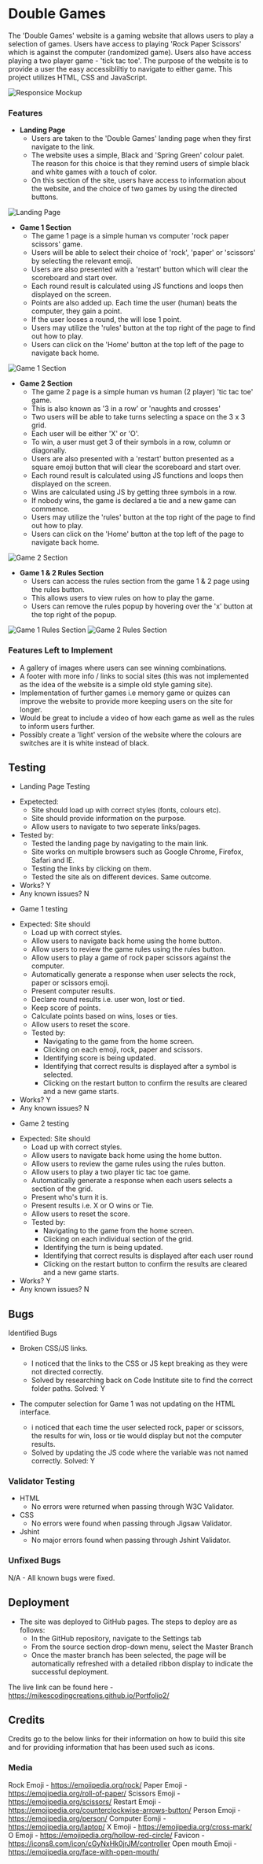  # Double Games
The 'Double Games' website is a gaming website that allows users to play a selection of games.
Users have access to playing 'Rock Paper Scissors' which is against the computer (randomized game).
Users also have access playing a two player game - 'tick tac toe'.
The purpose of the website is to provide a user the easy accessibliltiy to navigate to either game.
This project utilizes HTML, CSS and JavaScript.

![Responsice Mockup](https://github.com/MikesCodingCreations/Portfolio2/blob/main/assets/media/responsivemockup.png)


### Features 

- __Landing Page__
  - Users are taken to the 'Double Games' landing page when they first navigate to the link.
  - The website uses a simple, Black and 'Spring Green' colour palet. The reason for this choice is that they remind users of simple black and white games with a touch of color.
  - On this section of the site, users have access to information about the website, and the choice of two games by using the directed buttons.

![Landing Page](https://github.com/MikesCodingCreations/Portfolio2/blob/main/assets/media/landingpageonly.png)


- __Game 1 Section__
  - The game 1 page is a simple human vs computer 'rock paper scissors' game.
  - Users will be able to select their choice of 'rock', 'paper' or 'scissors' by selecting the relevant emoji.
  - Users are also presented with a 'restart' button which will clear the scoreboard and start over.
  - Each round result is calculated using JS functions and loops then displayed on the screen.
  - Points are also added up. Each time the user (human) beats the computer, they gain a point.
  - If the user looses a round, the will lose 1 point.
  - Users may utilize the 'rules' button at the top right of the page to find out how to play.
  - Users can click on the 'Home' button at the top left of the page to navigate back home.

![Game 1 Section](https://github.com/MikesCodingCreations/Portfolio2/blob/main/assets/media/game1only.png)

- __Game 2 Section__
  - The game 2 page is a simple human vs human (2 player) 'tic tac toe' game.
  - This is also known as '3 in a row' or 'naughts and crosses'
  - Two users will be able to take turns selecting a space on the 3 x 3 grid.
  - Each user will be either 'X' or 'O'.
  - To win, a user must get 3 of their symbols in a row, column or diagonally.
  - Users are also presented with a 'restart' button presented as a square emoji button that will clear the scoreboard and start over.
  - Each round result is calculated using JS functions and loops then displayed on the screen.
  - Wins are calculated using JS by getting three symbols in a row.
  - If nobody wins, the game is declared a tie and a new game can commence.
  - Users may utilize the 'rules' button at the top right of the page to find out how to play.
  - Users can click on the 'Home' button at the top left of the page to navigate back home.

![Game 2 Section](https://github.com/MikesCodingCreations/Portfolio2/blob/main/assets/media/game2only.png)

- __Game 1 & 2 Rules Section__
  - Users can access the rules section from the game 1 & 2 page using the rules button.
  - This allows users to view rules on how to play the game.
  - Users can remove the rules popup by hovering over the 'x' button at the top right of the popup.

![Game 1 Rules Section](https://github.com/MikesCodingCreations/Portfolio2/blob/main/assets/media/game1rules.png)
![Game 2 Rules Section](https://github.com/MikesCodingCreations/Portfolio2/blob/main/assets/media/game2rules.png)

### Features Left to Implement
- A gallery of images where users can see winning combinations. 
- A footer with more info / links to social sites (this was not implemented as the idea of the website is a simple old style gaming site).
- Implementation of further games i.e memory game or quizes can improve the website to provide more keeping users on the site for longer.
- Would be great to include a video of how each game as well as the rules to inform users further.
- Possibly create a 'light' version of the website where the colours are switches are it is white instead of black.

## Testing 

* Landing Page Testing
- Expetected: 
  - Site should load up with correct styles (fonts, colours etc). 
  - Site should provide information on the purpose.
  - Allow users to navigate to two seperate links/pages.
- Tested by:
  - Tested the landing page by navigating to the main link. 
  - Site works on multiple browsers such as Google Chrome, Firefox, Safari and IE.
  - Testing the links by clicking on them.
  - Tested the site als on different devices. Same outcome.
- Works? Y
- Any known issues? N

* Game 1 testing
- Expected: 
  Site should 
    - Load up with correct styles.
    - Allow users to navigate back home using the home button.
    - Allow users to review the game rules using the rules button.
    - Allow users to play a game of rock paper scissors against the computer.
    - Automatically generate a response when user selects the rock, paper or scissors emoji.
    - Present computer results.
    - Declare round results i.e. user won, lost or tied.
    - Keep score of points.
    - Calculate points based on wins, loses or ties.
    - Allow users to reset the score.
  - Tested by:
    - Navigating to the game from the home screen.
    - Clicking on each emoji, rock, paper and scissors.
    - Identifying score is being updated.
    - Identifying that correct results is displayed after a symbol is selected.
    - Clicking on the restart button to confirm the results are cleared and a new game starts.
- Works? Y
- Any known issues? N
  
* Game 2 testing
- Expected: 
  Site should 
    - Load up with correct styles.
    - Allow users to navigate back home using the home button.
    - Allow users to review the game rules using the rules button.
    - Allow users to play a two player tic tac toe game.
    - Automatically generate a response when each users selects a section of the grid.
    - Present who's turn it is.
    - Present results i.e. X or O wins or Tie.
    - Allow users to reset the score.
  - Tested by:
    - Navigating to the game from the home screen.
    - Clicking on each individual section of the grid.
    - Identifying the turn is being updated.
    - Identifying that correct results is displayed after each user round
    - Clicking on the restart button to confirm the results are cleared and a new game starts.
- Works? Y
- Any known issues? N

## Bugs
Identified Bugs
- Broken CSS/JS links.
  - I noticed that the links to the CSS or JS kept breaking as they were not directed correctly.
  - Solved by researching back on Code Institute site to find the correct folder paths.
Solved: Y

- The computer selection for Game 1 was not updating on the HTML interface.
  - i noticed that each time the user selected rock, paper or scissors, the results for win, loss or tie would display but not the computer results.
  - Solved by updating the JS code where the variable was not named correctly.
Solved: Y

### Validator Testing 

- HTML
  - No errors were returned when passing through W3C Validator.
- CSS
  - No errors were found when passing through Jigsaw Validator. 
- Jshint
  - No major errors found when passing through Jshint Validator.

### Unfixed Bugs
N/A - All known bugs were fixed.

## Deployment
- The site was deployed to GitHub pages. The steps to deploy are as follows: 
  - In the GitHub repository, navigate to the Settings tab 
  - From the source section drop-down menu, select the Master Branch
  - Once the master branch has been selected, the page will be automatically refreshed with a detailed ribbon display to indicate the successful deployment. 

The live link can be found here - https://mikescodingcreations.github.io/Portfolio2/

## Credits 

Credits go to the below links for their information on how to build this site and for providing information that has been used such as icons.

### Media

Rock Emoji - https://emojipedia.org/rock/
Paper Emoji - https://emojipedia.org/roll-of-paper/
Scissors Emoji - https://emojipedia.org/scissors/
Restart Emoji - https://emojipedia.org/counterclockwise-arrows-button/
Person Emoji - https://emojipedia.org/person/
Computer Eomji - https://emojipedia.org/laptop/
X Emoji - https://emojipedia.org/cross-mark/
O Emoji - https://emojipedia.org/hollow-red-circle/
Favicon - https://icons8.com/icon/cGyNxHk0jrJM/controller
Open mouth Emoji - https://emojipedia.org/face-with-open-mouth/

